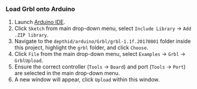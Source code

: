 ### Load Grbl onto Arduino

1. Launch [Arduino IDE](https://www.arduino.cc/en/Main/Software?).
2. Click `Sketch` from main drop-down menu, select `Include Library` -> `Add .ZIP library`.
3. Navigate to the `depthid/arduino/Grbl/grbl-1.1f.20170801` folder inside this project, 
    highlight the `grbl` folder, and click `Choose`.
4. Click `File` from the main drop-down menu, select `Examples` -> `Grbl` -> `GrblUpload`.
5. Ensure the correct controller (`Tools` -> `Board`) and port (`Tools` -> `Port`) are 
    selected in the main drop-down menu.
6. A new window will appear, click `Upload` within this window. 